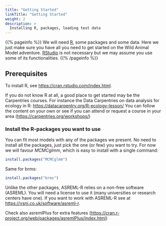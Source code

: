 ```yaml
---
title: "Getting Started"
linkTitle: "Getting Started"
weight: 2
description: >
  Installing R, packages, loading test data
---
```


{{% pageinfo %}}
We will need [R](https://cran.rstudio.com/index.html), some packages and some data. Here we just make sure you have all you need to get started on the Wild Animal Model adventure. [RStudio](https://posit.co/download/rstudio-desktop/) is not necessary but we may assume you use some of its functionalities. 
{{% /pageinfo %}}


## Prerequisites


To install R, see https://cran.rstudio.com/index.html.

If you do not know R at all, a good place to get started may be the Carpentries courses. For instance the Data Carpentries on data analysis for ecology in R: https://datacarpentry.org/R-ecology-lesson/
You can follow the content on your own or see if you can attend or request a course in your area (https://carpentries.org/workshops/)

### Install the R-packages you want to use

You can fit most models with any of the packages we present. No need to install all the packages, just pick the one (or few) you want to try. For now we will favour *MCMCglmm*, which is easy to install with a single command:

```r
install.packages("MCMCglmm")
```

Same for brms: 

```r
install.packages("brms")
```


Unlike the other packages, ASREML-R relies on a non-free software (ASREML). You will need a license to use it (many universities or research centers have one). If you want to work with ASREML-R see at https://vsni.co.uk/software/asreml-r.

Check also asremlPlus for extra features (https://cran.r-project.org/web/packages/asremlPlus/index.html)


